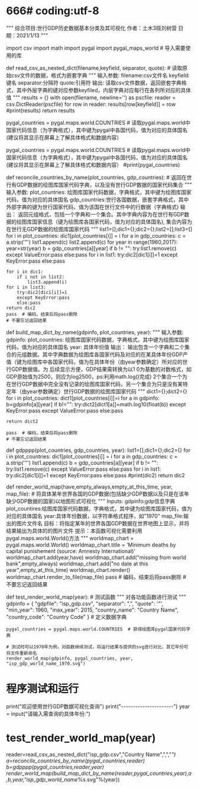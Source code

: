 # 666# coding:utf-8
"""
综合项目:世行GDP历史数据基本分类及其可视化
作者：土木3班刘树营
日期：2021/1/13
"""

import csv
import math
import pygal
import pygal_maps_world  # 导入需要使用的库


def read_csv_as_nested_dict(filename,keyfield, separator, quote):  # 读取原始csv文件的数据，格式为嵌套字典
    """
    输入参数:
      filename:csv文件名
      keyfield:键名
      separator:分隔符
      quote:引用符
    输出:
      读取csv文件数据，返回嵌套字典格式，其中外层字典的键对应参数keyfiled，内层字典对应每行在各列所对应的具体值
    """
    results = {}
    with open(filename, newline='') as pscfile:
        reader = csv.DictReader(pscfile)
        for row in reader:
            results[row[keyfield]] = row
        #print(results)
    return results


pygal_countries = pygal.maps.world.COUNTRIES  # 读取pygal.maps.world中国家代码信息（为字典格式），其中键为pygal中各国代码，值为对应的具体国名(建议将其显示在屏幕上了解具体格式和数据内容）

pygal_countries = pygal.maps.world.COUNTRIES  # 读取pygal.maps.world中国家代码信息（为字典格式），其中键为pygal中各国代码，值为对应的具体国名(建议将其显示在屏幕上了解具体格式和数据内容）
#print(pygal_countries)


def reconcile_countries_by_name(plot_countries, gdp_countries):  # 返回在世行有GDP数据的绘图库国家代码字典，以及没有世行GDP数据的国家代码集合
    """
    输入参数:
    plot_countries: 绘图库国家代码数据，字典格式，其中键为绘图库国家代码，值为对应的具体国名
    gdp_countries:世行各国数据，嵌套字典格式，其中外部字典的键为世行国家代码，值为该国在世行文件中的行数据（字典格式)
    输出：
    返回元组格式，包括一个字典和一个集合。其中字典内容为在世行有GDP数据的绘图库国家信息（键为绘图库各国家代码，值为对应的具体国名),
    集合内容为在世行无GDP数据的绘图库国家代码
    """
    list1=[];dic1={};dic2={};list2=[];list3=[]
    for i in plot_countries:
        dic1[plot_countries[i]] = i
    for a in gdp_countries:
        c = a.strip('"')
        list1.append(c)
        list2.append(c)
        for year in range(1960,2017):
            year=str(year)
            b = gdp_countries[a][year]
            if b != "":
                try:list1.remove(c)
                except ValueError:pass
                else:pass
    for i in list1:
        try:dic2[dic1[i]]=1
        except KeyError:pass
        else:pass

    for i in dic1:
        if i not in list2:
            list3.append(i)
    for i in list3:
        try:dic2[dic1[i]]=1
        except KeyError:pass
        else:pass
    return dic2
    pass  # 编码，结束后将pass删除
    # 不要忘记返回结果


def build_map_dict_by_name(gdpinfo, plot_countries, year):
    """
    输入参数:
    gdpinfo:
	plot_countries: 绘图库国家代码数据，字典格式，其中键为绘图库国家代码，值为对应的具体国名
	year: 具体年份值
    输出：
    输出包含一个字典和二个集合的元组数据。其中字典数据为绘图库各国家代码及对应的在某具体年份GDP产值（键为绘图库中各国家代码，值为在具体年份（由year参数确定）所对应的世行GDP数据值。为
    后续显示方便，GDP结果需转换为以1                         0为基数的对数格式，如GDP原始值为2500，则应为log2500，ps:利用math.log()完成)
    2个集合一个为在世行GDP数据中完全没有记录的绘图库国家代码，另一个集合为只是没有某特定年（由year参数确定）世行GDP数据的绘图库国家代码
   """
    dict1={};dict2={}
    for i in plot_countries:
        dict1[plot_countries[i]]=i
    for a in gdpinfo:
        b=gdpinfo[a][year]
        if b!="":
            try:dict2[dict1[a]]=math.log10(float(b))
            except KeyError:pass
            except ValueError:pass
            else:pass

    return dict2

    pass  # 编码，结束后将pass删除
    # 不要忘记返回结果


def gdpppp(plot_countries, gdp_countries, year):
    list1=[];dic1={};dic2={}
    for i in plot_countries:
        dic1[plot_countries[i]] = i
    for a in gdp_countries:
        c = a.strip('"')
        list1.append(c)
        b = gdp_countries[a][year]
        if b != "":
                try:list1.remove(c)
                except ValueError:pass
                else:pass
    for i in list1:
        try:dic2[dic1[i]]=1
        except KeyError:pass
        else:pass
    #print(dic2)
    return dic2


def render_world_map(have,empty_always,empty_at_this_time, year, map_file):  # 将具体某年世界各国的GDP数据(包括缺少GDP数据以及只是在该年缺少GDP数据的国家)以地图形式可视化
    """
    Inputs:
      gdpinfo:gdp信息字典
      plot_countires:绘图库国家代码数据，字典格式，其中键为绘图库国家代码，值为对应的具体国名
      year:具体年份数据，以字符串格式程序，如"1970"
      map_file:输出的图片文件名
    目标：将指定某年的世界各国GDP数据在世界地图上显示，并将结果输出为具体的的图片文件
    提示：本函数可视化需要利用pygal.maps.world.World()方法
    """
    worldmap_chart = pygal.maps.world.World()
    worldmap_chart.title = 'Minimum deaths by capital punishement (source: Amnesty International)'
    worldmap_chart.add(year,have)
    worldmap_chart.add("missing from world bank",empty_always)
    worldmap_chart.add("no date at this year",empty_at_this_time)
    worldmap_chart.render()
    worldmap_chart.render_to_file(map_file)
    pass  # 编码，结束后将pass删除
    # 不要忘记返回结果


def test_render_world_map(year):  # 测试函数
    """
    对各功能函数进行测试
    """
    gdpinfo = {
        "gdpfile": "isp_gdp.csv",
        "separator": ",",
        "quote": '"',
        "min_year": 1960,
        "max_year": 2015,
        "country_name": "Country Name",
        "country_code": "Country Code"
    }  # 定义数据字典

    pygal_countries = pygal.maps.world.COUNTRIES  # 获得绘图库pygal国家代码字典

    # 测试时可以1970年为例，对函数继续测试，将运行结果与提供的svg进行对比，其它年份可将文件重新命名
    render_world_map(gdpinfo, pygal_countries, year, "isp_gdp_world_name_1970.svg")


# 程序测试和运行
print("欢迎使用世行GDP数据可视化查询")
print("----------------------")
year = input("请输入需查询的具体年份:")
# test_render_world_map(year)
reader=read_csv_as_nested_dict("isp_gdp.csv","Country Name",",","_")
a=reconcile_countries_by_name(pygal_countries,reader)
b=gdpppp(pygal_countries,reader,year)
render_world_map(build_map_dict_by_name(reader,pygal_countries,year),a,b,year,"isp_gdp_world_name_%s.svg"%(year))
